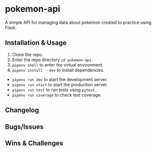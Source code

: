 # pokemon-api

A simple API for managing data about pokemon created to practice using Flask.

## Installation & Usage

1. Clone the repo.
2. Enter the repo directory `cd pokemon-api`.
3. `pipenv shell` to enter the virtual environment.
4. `pipenv install --dev` to install dependencies.

* `pipenv run dev` to start the development server.
* `pipenv run start` to start the production server.
* `pipenv run test` to run tests using `pytest`.
* `pipenv run coverage` to check test coverage.

## Changelog

## Bugs/Issues

## Wins & Challenges
